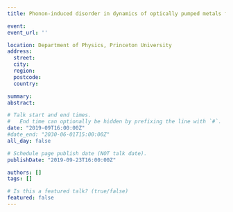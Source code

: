 ```yaml
---
title: Phonon-induced disorder in dynamics of optically pumped metals from non-linear electron-phonon coupling

event: 
event_url: ''

location: Department of Physics, Princeton University
address:
  street: 
  city: 
  region: 
  postcode: 
  country: 

summary: 
abstract:

# Talk start and end times.
#   End time can optionally be hidden by prefixing the line with `#`.
date: "2019-09T16:00:00Z"
#date_end: "2030-06-01T15:00:00Z"
all_day: false

# Schedule page publish date (NOT talk date).
publishDate: "2019-09-23T16:00:00Z"

authors: []
tags: []

# Is this a featured talk? (true/false)
featured: false
---
```

